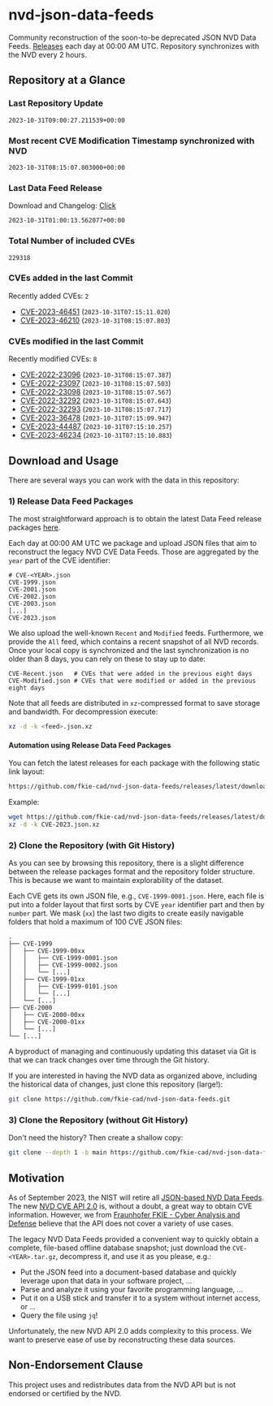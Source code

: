 # nvd-json-data-feeds

Community reconstruction of the soon-to-be deprecated JSON NVD Data Feeds. 
[Releases](https://github.com/fkie-cad/nvd-json-data-feeds/releases/latest) each day at 00:00 AM UTC.
Repository synchronizes with the NVD every 2 hours.

## Repository at a Glance

### Last Repository Update

```plain
2023-10-31T09:00:27.211539+00:00
```

### Most recent CVE Modification Timestamp synchronized with NVD

```plain
2023-10-31T08:15:07.803000+00:00
```

### Last Data Feed Release

Download and Changelog: [Click](https://github.com/fkie-cad/nvd-json-data-feeds/releases/latest)

```plain
2023-10-31T01:00:13.562077+00:00
```

### Total Number of included CVEs

```plain
229318
```

### CVEs added in the last Commit

Recently added CVEs: `2`

* [CVE-2023-46451](CVE-2023/CVE-2023-464xx/CVE-2023-46451.json) (`2023-10-31T07:15:11.020`)
* [CVE-2023-46210](CVE-2023/CVE-2023-462xx/CVE-2023-46210.json) (`2023-10-31T08:15:07.803`)


### CVEs modified in the last Commit

Recently modified CVEs: `8`

* [CVE-2022-23096](CVE-2022/CVE-2022-230xx/CVE-2022-23096.json) (`2023-10-31T08:15:07.387`)
* [CVE-2022-23097](CVE-2022/CVE-2022-230xx/CVE-2022-23097.json) (`2023-10-31T08:15:07.503`)
* [CVE-2022-23098](CVE-2022/CVE-2022-230xx/CVE-2022-23098.json) (`2023-10-31T08:15:07.567`)
* [CVE-2022-32292](CVE-2022/CVE-2022-322xx/CVE-2022-32292.json) (`2023-10-31T08:15:07.643`)
* [CVE-2022-32293](CVE-2022/CVE-2022-322xx/CVE-2022-32293.json) (`2023-10-31T08:15:07.717`)
* [CVE-2023-36478](CVE-2023/CVE-2023-364xx/CVE-2023-36478.json) (`2023-10-31T07:15:09.947`)
* [CVE-2023-44487](CVE-2023/CVE-2023-444xx/CVE-2023-44487.json) (`2023-10-31T07:15:10.257`)
* [CVE-2023-46234](CVE-2023/CVE-2023-462xx/CVE-2023-46234.json) (`2023-10-31T07:15:10.883`)


## Download and Usage

There are several ways you can work with the data in this repository:

### 1) Release Data Feed Packages

The most straightforward approach is to obtain the latest Data Feed release packages [here](https://github.com/fkie-cad/nvd-json-data-feeds/releases/latest).

Each day at 00:00 AM UTC we package and upload JSON files that aim to reconstruct the legacy NVD CVE Data Feeds.
Those are aggregated by the `year` part of the CVE identifier:

```
# CVE-<YEAR>.json
CVE-1999.json
CVE-2001.json
CVE-2002.json
CVE-2003.json
[...]
CVE-2023.json
```

We also upload the well-known `Recent` and `Modified` feeds.
Furthermore, we provide the `All` feed, which contains a recent snapshot of all NVD records.
Once your local copy is synchronized and the last synchronization is no older than 8 days, you can rely on these to stay up to date:

```plain
CVE-Recent.json   # CVEs that were added in the previous eight days
CVE-Modified.json # CVEs that were modified or added in the previous eight days
```

Note that all feeds are distributed in `xz`-compressed format to save storage and bandwidth.
For decompression execute:

```sh
xz -d -k <feed>.json.xz
```


#### Automation using Release Data Feed Packages

You can fetch the latest releases for each package with the following static link layout:

```sh
https://github.com/fkie-cad/nvd-json-data-feeds/releases/latest/download/CVE-<YEAR>.json.xz
```

Example:

```sh
wget https://github.com/fkie-cad/nvd-json-data-feeds/releases/latest/download/CVE-2023.json.xz
xz -d -k CVE-2023.json.xz
```

### 2) Clone the Repository (with Git History)

As you can see by browsing this repository, there is a slight difference between the release packages format and the repository folder structure.
This is because we want to maintain explorability of the dataset.

Each CVE gets its own JSON file, e.g., `CVE-1999-0001.json`.
Here, each file is put into a folder layout that first sorts by CVE `year` identifier part and then by `number` part.
We mask (`xx`) the last two digits to create easily navigable folders that hold a maximum of 100 CVE JSON files:

```plain
.
├── CVE-1999
│   ├── CVE-1999-00xx
│   │   ├── CVE-1999-0001.json
│   │   ├── CVE-1999-0002.json
│   │   └── [...]
│   ├── CVE-1999-01xx
│   │   ├── CVE-1999-0101.json
│   │   └── [...]
│   └── [...]
├── CVE-2000
│   ├── CVE-2000-00xx
│   ├── CVE-2000-01xx
│   └── [...]
└── [...]
```

A byproduct of managing and continuously updating this dataset via Git is that we can track changes over time through the Git history.

If you are interested in having the NVD data as organized above, including the historical data of changes, just clone this repository (large!):

```sh
git clone https://github.com/fkie-cad/nvd-json-data-feeds.git
```

### 3) Clone the Repository (without Git History)

Don't need the history? Then create a shallow copy:

```sh
git clone --depth 1 -b main https://github.com/fkie-cad/nvd-json-data-feeds.git
```

## Motivation

As of September 2023, the NIST will retire all [JSON-based NVD Data Feeds](https://nvd.nist.gov/vuln/data-feeds#divRetirementBanner-1).
The new [NVD CVE API 2.0](https://nvd.nist.gov/developers/vulnerabilities) is, without a doubt, a great way to obtain CVE information.
However, we from [Fraunhofer FKIE - Cyber Analysis and Defense](https://www.fkie.fraunhofer.de/en/departments/cad.html) believe that the API does not cover a variety of use cases.

The legacy NVD Data Feeds provided a convenient way to quickly obtain a complete, file-based offline database snapshot; just download the `CVE-<YEAR>.tar.gz`, decompress it, and use it as you please, e.g.:

* Put the JSON feed into a document-based database and quickly leverage upon that data in your software project, ...
* Parse and analyze it using your favorite programming language, ...
* Put it on a USB stick and transfer it to a system without internet access, or ...
* Query the file using `jq`!

Unfortunately, the new NVD API 2.0 adds complexity to this process.
We want to preserve ease of use by reconstructing these data sources.

## Non-Endorsement Clause

This project uses and redistributes data from the NVD API but is not endorsed or certified by the NVD.